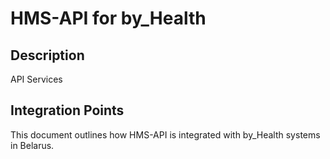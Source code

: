 # HMS-API for by_Health

## Description

API Services

## Integration Points

This document outlines how HMS-API is integrated with by_Health systems in Belarus.
